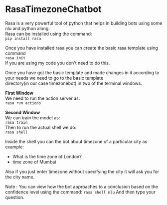 # RasaTimezoneChatbot
Rasa is a very powerful tool of python that helps in building bots using some nlu and python along.<br>
Rasa can be installed using the command:<br>
```pip install rasa```<br>

Once you have installed rasa you can create the basic rasa template using command<br>
```rasa init```<br>
If you are using my code you don't need to do this.<br>

Once you have got the basic template and made changes in it according to your needs we need to go to the basic template <br>
directory(in our case timezonebot) in two of the terminal windows.<br>

<b>First Window</b><br>
We need to run the action server as:<br>
```rasa run actions```<br>

<b>Second Window</b><br>
We can train the model as:<br>
```rasa train```<br>
Then to run the actual shell we do:<br>
```rasa shell```<br>

Inside the shell you can the bot about timezone of a particular city as example:<br>
* What is the time zone of London?<br>
* time zone of Mumbai<br>

Also if you just enter timezone without specifying the city it will ask you for the city name.<br>

Note : You can view how the bot approaches to a conclusion based on the confidence level using the command:
```rasa shell nlu```
And then type your question.
